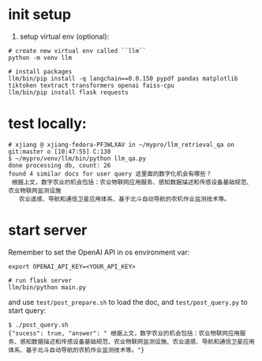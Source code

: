 # init setup

1. setup virtual env (optional):
```
# create new virtual env called ``llm``
python -m venv llm

# install packages
llm/bin/pip install -q langchain==0.0.150 pypdf pandas matplotlib tiktoken textract transformers openai faiss-cpu
llm/bin/pip install flask requests
```

# test locally:

```
# xjiang @ xjiang-fedora-PF3WLXAV in ~/mypro/llm_retrieval_qa on git:master o [10:47:55] C:130
$ ~/mypro/venv/llm/bin/python llm_qa.py
done processing db, count: 26
found 4 similar docs for user query 这里面的数字化机会有哪些？
 根据上文，数字农业的机会包括：农业物联网应用服务、感知数据描述和传感设备基础规范、农业物联网监测设施
   农业遥感、导航和通信卫星应用体系、基于北斗自动导航的农机作业监测技术等。
```

# start server

Remember to set the OpenAI API in os environment var:

```
export OPENAI_API_KEY=<YOUR_API_KEY>
```

```
# run flask server
llm/bin/python main.py
```

and use ``test/post_prepare.sh`` to load the doc, and ``test/post_query.py`` to start query:

```
$ ./post_query.sh 
{"sucess": true, "answer": " 根据上文，数字农业的机会包括：农业物联网应用服务、感知数据描述和传感设备基础规范、农业物联网监测设施、农业遥感、导航和通信卫星应用体系、基于北斗自动导航的农机作业监测技术等。"}
```



